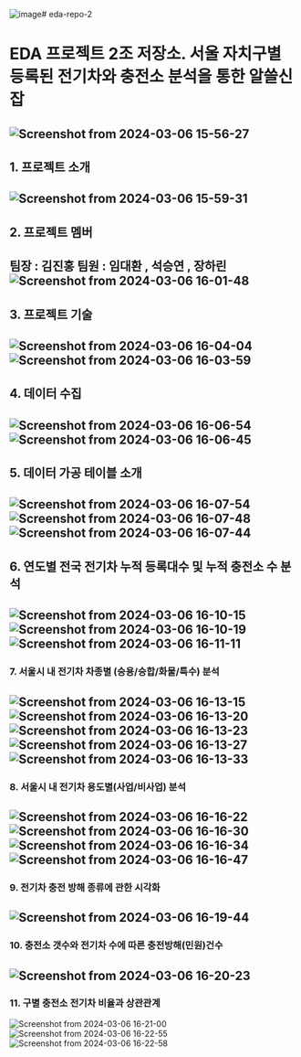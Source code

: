 ![image](https://github.com/addinedu-ros-4th/eda-repo-2/assets/98201651/e4ae6d6b-a857-4863-9e07-d6b5fb4612fa)# eda-repo-2
# EDA 프로젝트 2조 저장소. 서울 자치구별 등록된 전기차와 충전소 분석을 통한 알쓸신잡
![Screenshot from 2024-03-06 15-56-27](https://github.com/addinedu-ros-4th/eda-repo-2/assets/98201651/0b3df982-d1a5-421a-97e4-e9218812918b)
---
## 1. 프로젝트 소개
![Screenshot from 2024-03-06 15-59-31](https://github.com/addinedu-ros-4th/eda-repo-2/assets/98201651/59b33e0f-5715-4496-817d-350c1097b275)
---
## 2. 프로젝트 멤버
팀장 : 김진홍
팀원 : 임대환 , 석승연 , 장하린
![Screenshot from 2024-03-06 16-01-48](https://github.com/addinedu-ros-4th/eda-repo-2/assets/98201651/cabfbf5c-eb8c-4885-9180-6d8d3270c9b3)
---
## 3. 프로젝트 기술
![Screenshot from 2024-03-06 16-04-04](https://github.com/addinedu-ros-4th/eda-repo-2/assets/98201651/839a80ae-ea15-44d9-b393-3c961f04e771)
![Screenshot from 2024-03-06 16-03-59](https://github.com/addinedu-ros-4th/eda-repo-2/assets/98201651/7392becd-9b75-48bc-ae7b-23e499dce791)
---
## 4. 데이터 수집
![Screenshot from 2024-03-06 16-06-54](https://github.com/addinedu-ros-4th/eda-repo-2/assets/98201651/c515ebde-fc0a-4101-8382-0b2912281f7c)
![Screenshot from 2024-03-06 16-06-45](https://github.com/addinedu-ros-4th/eda-repo-2/assets/98201651/1e314fa8-b2a4-42f9-80eb-ba41c8e6c4b9)
---
## 5. 데이터 가공 테이블 소개
![Screenshot from 2024-03-06 16-07-54](https://github.com/addinedu-ros-4th/eda-repo-2/assets/98201651/2a76cca0-0e4e-4870-ac07-bb718a0ff29a)
![Screenshot from 2024-03-06 16-07-48](https://github.com/addinedu-ros-4th/eda-repo-2/assets/98201651/6b52ad60-c371-4592-9b5b-7f9cfa9aecc9)
![Screenshot from 2024-03-06 16-07-44](https://github.com/addinedu-ros-4th/eda-repo-2/assets/98201651/f348f2b3-6f02-4f19-a4cf-6c8a63e76f06)
---
## 6. 연도별 전국 전기차 누적 등록대수 및 누적 충전소 수 분석
![Screenshot from 2024-03-06 16-10-15](https://github.com/addinedu-ros-4th/eda-repo-2/assets/98201651/54cbd28b-d6f0-4000-a24d-e0b56ddfc1a5)
![Screenshot from 2024-03-06 16-10-19](https://github.com/addinedu-ros-4th/eda-repo-2/assets/98201651/7e149361-d9b7-47d6-bac5-9162fa589275)
![Screenshot from 2024-03-06 16-11-11](https://github.com/addinedu-ros-4th/eda-repo-2/assets/98201651/d8925b13-1f74-4d2a-89ce-9408316ecbe0)
---
### 7. 서울시 내 전기차 차종별 (승용/승합/화물/특수) 분석
![Screenshot from 2024-03-06 16-13-15](https://github.com/addinedu-ros-4th/eda-repo-2/assets/98201651/0479701b-d7dd-4483-93b9-3ab140a41611)
![Screenshot from 2024-03-06 16-13-20](https://github.com/addinedu-ros-4th/eda-repo-2/assets/98201651/b504fd85-0eaf-49f2-8043-c5821186ff55)
![Screenshot from 2024-03-06 16-13-23](https://github.com/addinedu-ros-4th/eda-repo-2/assets/98201651/106625bd-e16d-4530-b3fe-8d8462216c73)
![Screenshot from 2024-03-06 16-13-27](https://github.com/addinedu-ros-4th/eda-repo-2/assets/98201651/1552a45b-cbd0-440a-ac42-593e286bcfbc)
![Screenshot from 2024-03-06 16-13-33](https://github.com/addinedu-ros-4th/eda-repo-2/assets/98201651/65677758-8027-4fe2-ae24-7875f28c9578)
---
### 8. 서울시 내 전기차 용도별(사업/비사업) 분석
![Screenshot from 2024-03-06 16-16-22](https://github.com/addinedu-ros-4th/eda-repo-2/assets/98201651/771284ea-d5f4-4c4a-8b77-d59e62f1e346)
![Screenshot from 2024-03-06 16-16-30](https://github.com/addinedu-ros-4th/eda-repo-2/assets/98201651/bc5d9eae-d0af-4ea0-aa12-5fb76590cb01)
![Screenshot from 2024-03-06 16-16-34](https://github.com/addinedu-ros-4th/eda-repo-2/assets/98201651/9910dd6b-6c34-436a-8625-7bdc8bc4be33)
![Screenshot from 2024-03-06 16-16-47](https://github.com/addinedu-ros-4th/eda-repo-2/assets/98201651/e962d50a-c9a1-475a-ae23-77ac4d8aefeb)
---
### 9. 전기차 충전 방해 종류에 관한 시각화
![Screenshot from 2024-03-06 16-19-44](https://github.com/addinedu-ros-4th/eda-repo-2/assets/98201651/0cf7f2e3-61ea-46e5-9607-da0546ced20d)
---
### 10. 충전소 갯수와 전기차 수에 따른 충전방해(민원)건수
![Screenshot from 2024-03-06 16-20-23](https://github.com/addinedu-ros-4th/eda-repo-2/assets/98201651/21968991-d965-4563-b93c-098818e5f946)
--- 
### 11. 구별 충전소 전기차 비율과 상관관계
![Screenshot from 2024-03-06 16-21-00](https://github.com/addinedu-ros-4th/eda-repo-2/assets/98201651/099606d8-c299-4891-85c3-16e022a78ea2)
![Screenshot from 2024-03-06 16-22-55](https://github.com/addinedu-ros-4th/eda-repo-2/assets/98201651/24096301-564c-4811-8868-980777a90f1b)
![Screenshot from 2024-03-06 16-22-58](https://github.com/addinedu-ros-4th/eda-repo-2/assets/98201651/b8839167-debd-42da-acdb-ece871b9b039)
